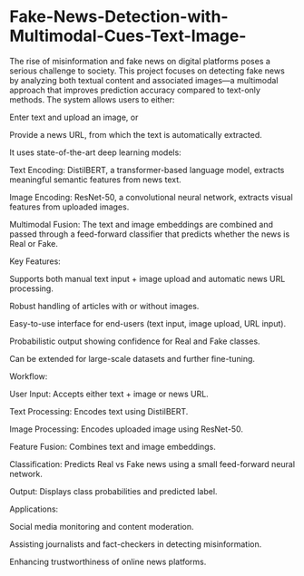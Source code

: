 # Fake-News-Detection-with-Multimodal-Cues-Text-Image-
The rise of misinformation and fake news on digital platforms poses a serious challenge to society. This project focuses on detecting fake news by analyzing both textual content and associated images—a multimodal approach that improves prediction accuracy compared to text-only methods.
The system allows users to either:

Enter text and upload an image, or

Provide a news URL, from which the text is automatically extracted.

It uses state-of-the-art deep learning models:

Text Encoding: DistilBERT, a transformer-based language model, extracts meaningful semantic features from news text.

Image Encoding: ResNet-50, a convolutional neural network, extracts visual features from uploaded images.

Multimodal Fusion: The text and image embeddings are combined and passed through a feed-forward classifier that predicts whether the news is Real or Fake.

Key Features:

Supports both manual text input + image upload and automatic news URL processing.

Robust handling of articles with or without images.

Easy-to-use interface for end-users (text input, image upload, URL input).

Probabilistic output showing confidence for Real and Fake classes.

Can be extended for large-scale datasets and further fine-tuning.

Workflow:

User Input: Accepts either text + image or news URL.

Text Processing: Encodes text using DistilBERT.

Image Processing: Encodes uploaded image using ResNet-50.

Feature Fusion: Combines text and image embeddings.

Classification: Predicts Real vs Fake news using a small feed-forward neural network.

Output: Displays class probabilities and predicted label.

Applications:

Social media monitoring and content moderation.

Assisting journalists and fact-checkers in detecting misinformation.

Enhancing trustworthiness of online news platforms.
